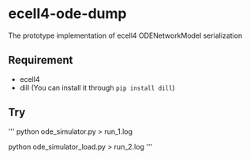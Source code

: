# ecell4-ode-dump

The prototype implementation of ecell4 ODENetworkModel serialization

## Requirement
* ecell4 
* dill (You can install it through `pip install dill`)

## Try
'''
python ode_simulator.py > run_1.log

python ode_simulator_load.py > run_2.log
'''

